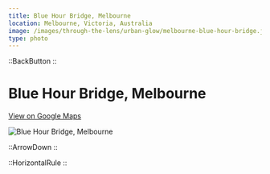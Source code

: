 ```yaml
---
title: Blue Hour Bridge, Melbourne
location: Melbourne, Victoria, Australia
image: /images/through-the-lens/urban-glow/melbourne-blue-hour-bridge.jpg
type: photo
---
```


::BackButton
::

# Blue Hour Bridge, Melbourne

<a href="https://maps.app.goo.gl/DaBzdyB4ePEt7Lhj7" target="_blank" rel="noopener noreferrer">View on Google Maps</a>

![Blue Hour Bridge, Melbourne](/images/through-the-lens/urban-glow/melbourne-blue-hour-bridge.jpg)

<div class="mb-8"></div>

::ArrowDown
::

<div class="mb-8"></div>

::HorizontalRule
::
